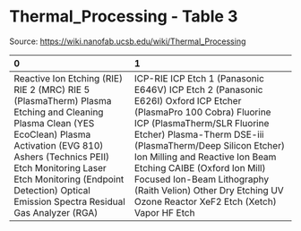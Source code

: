 # Thermal_Processing - Table 3

Source: https://wiki.nanofab.ucsb.edu/wiki/Thermal_Processing

| 0                                                                                                                                                                                                                                                                                     | 1                                                                                                                                                                                                                                                                                                                                                                                                |
|:--------------------------------------------------------------------------------------------------------------------------------------------------------------------------------------------------------------------------------------------------------------------------------------|:-------------------------------------------------------------------------------------------------------------------------------------------------------------------------------------------------------------------------------------------------------------------------------------------------------------------------------------------------------------------------------------------------|
| Reactive Ion Etching (RIE) RIE 2 (MRC) RIE 5 (PlasmaTherm) Plasma Etching and Cleaning Plasma Clean (YES EcoClean) Plasma Activation (EVG 810) Ashers (Technics PEII) Etch Monitoring Laser Etch Monitoring (Endpoint Detection) Optical Emission Spectra Residual Gas Analyzer (RGA) | ICP-RIE ICP Etch 1 (Panasonic E646V) ICP Etch 2 (Panasonic E626I) Oxford ICP Etcher (PlasmaPro 100 Cobra) Fluorine ICP (PlasmaTherm/SLR Fluorine Etcher) Plasma-Therm DSE-iii (PlasmaTherm/Deep Silicon Etcher) Ion Milling and Reactive Ion Beam Etching CAIBE (Oxford Ion Mill) Focused Ion-Beam Lithography (Raith Velion) Other Dry Etching UV Ozone Reactor XeF2 Etch (Xetch) Vapor HF Etch |